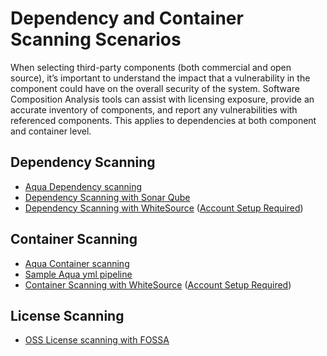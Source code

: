# Dependency and Container Scanning Scenarios

When selecting third-party components (both commercial and open source), it’s important to understand the impact that a vulnerability in the component could have on the overall security of the system. Software Composition Analysis tools can assist with licensing exposure, provide an accurate inventory of components, and report any vulnerabilities with referenced components. This applies to dependencies at both component and container level.

## Dependency Scanning

- [Aqua Dependency scanning](./Aqua.md)
- [Dependency Scanning with Sonar Qube](./sonarQube-Dependency.md)
- [Dependency Scanning with WhiteSource](./WhiteSource-Dependency.md) ([Account Setup Required](./WhiteSource-Setup.md))

## Container Scanning

- [Aqua Container scanning](./Aqua.md)
- [Sample Aqua yml pipeline](../../pipelines/ContainerScanning/Aqua-CI.yml)
- [Container Scanning with WhiteSource](./WhiteSource-ContainerScanning.md) ([Account Setup Required](./WhiteSource-Setup.md))

## License Scanning

- [OSS License scanning with FOSSA](./FOSSA.md)

